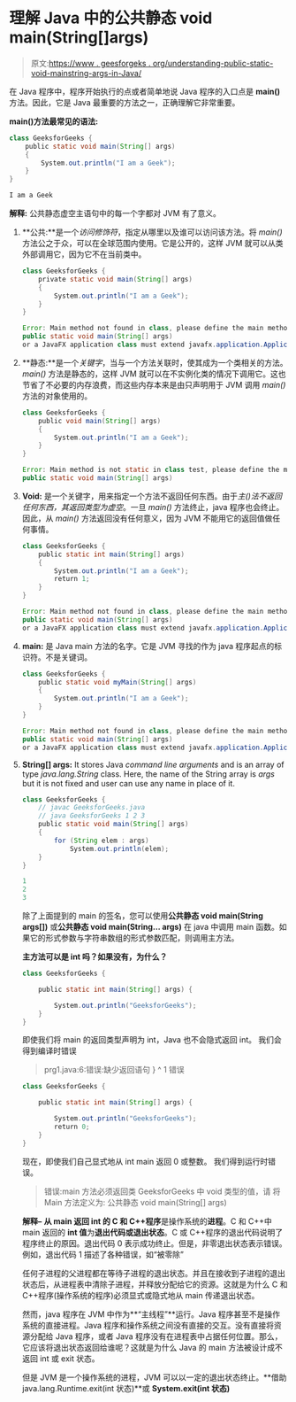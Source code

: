 # 理解 Java 中的公共静态 void main(String[]args)

> 原文:[https://www . geesforgeks . org/understanding-public-static-void-mainstring-args-in-Java/](https://www.geeksforgeeks.org/understanding-public-static-void-mainstring-args-in-java/)

在 Java 程序中，程序开始执行的点或者简单地说 Java 程序的入口点是 **main()** 方法。因此，它是 Java 最重要的方法之一，正确理解它非常重要。

**main()方法最常见的语法:**

```java
class GeeksforGeeks {
    public static void main(String[] args)
    {
        System.out.println("I am a Geek");
    }
}
```

```java
I am a Geek
```

**解释:**
公共静态虚空主语句中的每一个字都对 JVM 有了意义。

1.  **公共:**是一个*访问修饰符*，指定从哪里以及谁可以访问该方法。将 *main()* 方法公之于众，可以在全球范围内使用。它是公开的，这样 JVM 就可以从类外部调用它，因为它不在当前类中。

    ```java
    class GeeksforGeeks {
        private static void main(String[] args)
        {
            System.out.println("I am a Geek");
        }
    }
    ```

    ```java
    Error: Main method not found in class, please define the main method as:
    public static void main(String[] args)
    or a JavaFX application class must extend javafx.application.Application
    ```

2.  **静态:**是一个*关键字*，当与一个方法关联时，使其成为一个类相关的方法。 *main()* 方法是静态的，这样 JVM 就可以在不实例化类的情况下调用它。这也节省了不必要的内存浪费，而这些内存本来是由只声明用于 JVM 调用 *main()* 方法的对象使用的。

    ```java
    class GeeksforGeeks {
        public void main(String[] args)
        {
            System.out.println("I am a Geek");
        }
    }
    ```

    ```java
    Error: Main method is not static in class test, please define the main method as:
    public static void main(String[] args)
    ```

3.  **Void:** 是一个关键字，用来指定一个方法不返回任何东西。由于*主()*法不返回任何东西，其返回类型为*虚空*。一旦 *main()* 方法终止，java 程序也会终止。因此，从 *main()* 方法返回没有任何意义，因为 JVM 不能用它的返回值做任何事情。

    ```java
    class GeeksforGeeks {
        public static int main(String[] args)
        {
            System.out.println("I am a Geek");
            return 1;
        }
    }
    ```

    ```java
    Error: Main method not found in class, please define the main method as:
    public static void main(String[] args)
    or a JavaFX application class must extend javafx.application.Application
    ```

4.  **main:** 是 Java main 方法的名字。它是 JVM 寻找的作为 java 程序起点的标识符。不是关键词。

    ```java
    class GeeksforGeeks {
        public static void myMain(String[] args)
        {
            System.out.println("I am a Geek");
        }
    }
    ```

    ```java
    Error: Main method not found in class, please define the main method as:
    public static void main(String[] args)
    or a JavaFX application class must extend javafx.application.Application
    ```

5.  **String[] args:** It stores Java *command line arguments* and is an array of type *java.lang.String* class. Here, the name of the String array is *args* but it is not fixed and user can use any name in place of it.

    ```java
    class GeeksforGeeks {
        // javac GeeksforGeeks.java
        // java GeeksforGeeks 1 2 3
        public static void main(String[] args)
        {
            for (String elem : args)
                System.out.println(elem);
        }
    }
    ```

    ```java
    1
    2
    3
    ```

    除了上面提到的 main 的签名，您可以使用**公共静态 void main(String args[])** 或**公共静态 void main(String… args)** 在 java 中调用 main 函数。如果它的形式参数与字符串数组的形式参数匹配，则调用主方法。

    **主方法可以是 int 吗？如果没有，为什么？**

    ```java
    class GeeksforGeeks {

        public static int main(String[] args) {

            System.out.println("GeeksforGeeks");
        }
    }
    ```

    即使我们将 main 的返回类型声明为 int，Java 也不会隐式返回 int。
    我们会得到编译时错误

    > prg1.java:6:错误:缺少返回语句
    > }
    > ^
    > 1 错误

    ```java
    class GeeksforGeeks {

        public static int main(String[] args) {

            System.out.println("GeeksforGeeks");
            return 0;
        }
    }
    ```

    现在，即使我们自己显式地从 int main 返回 0 或整数。
    我们得到运行时错误。

    > 错误:main 方法必须返回类 GeeksforGeeks 中 void 类型的值，请
    > 将 Main 方法定义为:
    > 公共静态 void main(String[] args)

    **解释–**
    **从 main 返回 int 的 C 和 C++程序**是操作系统的**进程**。C 和 C++中 main 返回的 **int 值**为**退出代码或退出状态**。C 或 C++程序的退出代码说明了程序终止的原因。退出代码 0 表示成功终止。但是，非零退出状态表示错误。例如，退出代码 1 描述了各种错误，如“被零除”

    任何子进程的父进程都在等待子进程的退出状态。并且在接收到子进程的退出状态后，从进程表中清除子进程，并释放分配给它的资源。这就是为什么 C 和 C++程序(操作系统的程序)必须显式或隐式地从 main 传递退出状态。

    然而，java 程序在 JVM 中作为**“主线程”**运行。Java 程序甚至不是操作系统的直接进程。Java 程序和操作系统之间没有直接的交互。没有直接将资源分配给 Java 程序，或者 Java 程序没有在进程表中占据任何位置。那么，它应该将退出状态返回给谁呢？这就是为什么 Java 的 main 方法被设计成不返回 int 或 exit 状态。

    但是 JVM 是一个操作系统的进程，JVM 可以以一定的退出状态终止。**借助 java.lang.Runtime.exit(int 状态)**或 **System.exit(int 状态)**